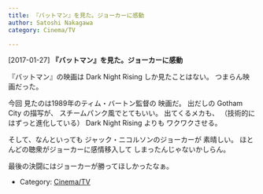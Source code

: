 ```yaml
---
title: 『バットマン』を見た。ジョーカーに感動
author: Satoshi Nakagawa
category: Cinema/TV

---
```


[2017-01-27] **『バットマン』を見た。ジョーカーに感動** 

 『バットマン』の映画は
Dark Night Rising しか見たことはない。
つまらん映画だった。

 今回
見たのは1989年のティム・バートン監督の
映画だ。
出だしの Gotham City の描写が、
スチームパンク風でとてもいい。
出てくるメカも、
（技術的にはずっと進化している）
Dark Night Rising よりも
ワクワクさせる。

 そして、なんといっても
ジャック・ニコルソンのジョーカーが
素晴しい。
ほとんどの聴衆がジョーカーに感情移入して
しまったんじゃないかしらん。

最後の決闘にはジョーカーが勝ってほしかったなぁ。

- Category: [Cinema/TV](https://merapano.github.io/categories.html#Cinema/TV)

